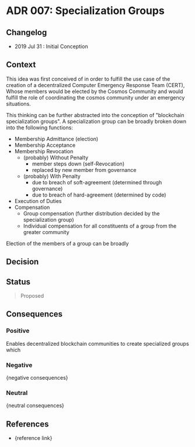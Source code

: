 # ADR 007: Specialization Groups

## Changelog

- 2019 Jul 31 : Initial Conception

## Context

This idea was first conceived of in order to fulfill the use case of the
creation of a decentralized Computer Emergency Response Team (CERT), Whose
members would be elected by the Cosmos Community and would fulfill the role of
coordinating the cosmos community under an emergency situations. 

This thinking can be further abstracted into the conception of "blockchain
specialization groups".  A specialization group can be broadly broken down into
the following functions: 
 - Membership Admittance (election) 
 - Membership Acceptance
 - Membership Revocation
   - (probably) Without Penalty 
     - member steps down (self-Revocation)
     - replaced by new member from governance
   - (probably) With Penalty 
     - due to breach of soft-agreement (determined through governance)
     - due to breach of hard-agreement (determined by code) 
 - Execution of Duties
 - Compensation
   - Group compensation (further distribution decided by the specialization group) 
   - Individual compensation for all constituents of a group from the
     greater community

Election of the members of a group can be broadly 



## Decision

## Status

> Proposed

## Consequences

### Positive

Enables decentralized blockchain communities to create specialized groups which 

### Negative

{negative consequences}

### Neutral

{neutral consequences}

## References

- {reference link}
